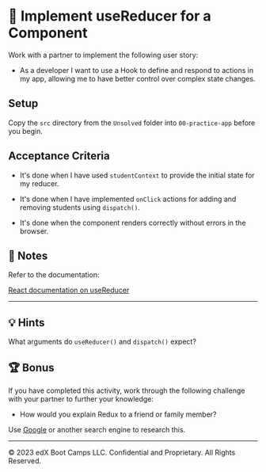 # 📖 Implement useReducer for a Component

Work with a partner to implement the following user story:

* As a developer I want to use a Hook to define and respond to actions in my app, allowing me to have better control over complex state changes.

## Setup

Copy the `src` directory from the `Unsolved` folder into `00-practice-app` before you begin.

## Acceptance Criteria

* It's done when I have used `studentContext` to provide the initial state for my reducer.

* It's done when I have implemented `onClick` actions for adding and removing students using `dispatch()`.

* It's done when the component renders correctly without errors in the browser.

## 📝 Notes

Refer to the documentation:

[React documentation on useReducer](https://reactjs.org/docs/hooks-reference.html#usereducer)

---

## 💡 Hints

What arguments do `useReducer()` and `dispatch()` expect?

## 🏆 Bonus

If you have completed this activity, work through the following challenge with your partner to further your knowledge:

* How would you explain Redux to a friend or family member?

Use [Google](https://www.google.com) or another search engine to research this.

---
© 2023 edX Boot Camps LLC. Confidential and Proprietary. All Rights Reserved.
